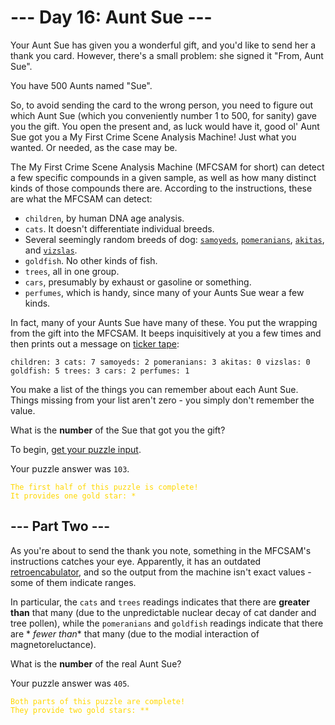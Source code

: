 # --- Day 16: Aunt Sue ---

Your Aunt Sue has given you a wonderful gift, and you'd like to send her a thank you card. However, there's a small
problem: she signed it "From, Aunt Sue".

You have 500 Aunts named "Sue".

So, to avoid sending the card to the wrong person, you need to figure out which Aunt Sue (which you conveniently number
1 to 500, for sanity) gave you the gift. You open the present and, as luck would have it, good ol' Aunt Sue got you a My
First Crime Scene Analysis Machine! Just what you wanted. Or needed, as the case may be.

The My First Crime Scene Analysis Machine (MFCSAM for short) can detect a few specific compounds in a given sample, as
well as how many distinct kinds of those compounds there are. According to the instructions, these are what the MFCSAM
can detect:

* `children`, by human DNA age analysis.
* `cats`. It doesn't differentiate individual breeds.
* Several seemingly random breeds of dog: [`samoyeds`](https://en.wikipedia.org/wiki/Samoyed_dog), [
  `pomeranians`](https://en.wikipedia.org/wiki/Pomeranian_dog),
  [`akitas`](https://en.wikipedia.org/wiki/Akita_(dog_breed)), and [`vizslas`](https://en.wikipedia.org/wiki/Vizsla).
* `goldfish`. No other kinds of fish.
* `trees`, all in one group.
* `cars`, presumably by exhaust or gasoline or something.
* `perfumes`, which is handy, since many of your Aunts Sue wear a few kinds.

In fact, many of your Aunts Sue have many of these. You put the wrapping from the gift into the MFCSAM. It beeps
inquisitively at you a few times and then prints out a message
on [ticker tape](https://en.wikipedia.org/wiki/Ticker_tape):

`children: 3
cats: 7
samoyeds: 2
pomeranians: 3
akitas: 0
vizslas: 0
goldfish: 5
trees: 3
cars: 2
perfumes: 1`

You make a list of the things you can remember about each Aunt Sue. Things missing from your list aren't zero - you
simply don't remember the value.

What is the **number** of the Sue that got you the gift?

To begin, [get your puzzle input](https://adventofcode.com/2015/day/16/input).

Your puzzle answer was `103`.

<code style="color : gold">The first half of this puzzle is complete! It provides one gold star: *</code>

## --- Part Two ---

As you're about to send the thank you note, something in the MFCSAM's instructions catches your eye. Apparently, it has
an outdated [retroencabulator](https://www.youtube.com/watch?v=RXJKdh1KZ0w), and so the output from the machine isn't
exact values - some of them indicate ranges.

In particular, the `cats` and `trees` readings indicates that there are **greater than** that many (due to the
unpredictable
nuclear decay of cat dander and tree pollen), while the `pomeranians` and `goldfish` readings indicate that there are *
*fewer
than** that many (due to the modial interaction of magnetoreluctance).

What is the **number** of the real Aunt Sue?

Your puzzle answer was `405`.

<code style="color : gold">Both parts of this puzzle are complete! They provide two gold stars: **</code>
